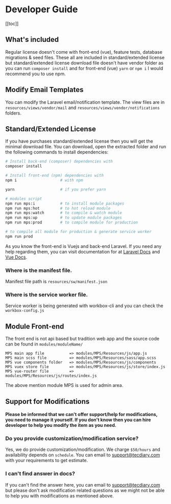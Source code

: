 # Developer Guide

[[toc]]

## What's included

Regular license doesn't come with front-end (vue), feature tests, database migrations & seed files. These all are included in standard/extended license but standard/extended license download file doesn't have vendor folder as you can run `composer install` and for front-end (vue) `yarn` or `npm i` I would recommend you to use npm.

## Modify Email Templates

You can modify the Laravel email/notification template. The view files are in `resources/views/vendor/mail` and `resources/views/vendor/notifications` folders.

## Standard/Extended License

If you have purchases standard/extended license then you will get the minimal download file. You can download, open the extracted folder and run the following commands to install dependencies:

```bash
# Install back-end (composer) dependencies with
composer install

# Install front-end (npm) dependencies with
npm i                   # with npm

yarn                    # if you prefer yarn

# modules script
npm run mps:i           # to install module packages
npm run mps:hot         # to hot reload module
npm run mps:watch       # to compile & watch module
npm run mps:up          # to update module packages
npm run mps:prod        # to compile module for production

# to compile all module for production & generate service worker
npm run prod
```

As you know the front-end is Vuejs and back-end Laravel. If you need any help regarding them, you can visit documentation for at [Laravel Docs](https://laravel.com/docs) and [Vue Docs](https://vuejs.org/v2/guide).

### Where is the manifest file.

Manifest file path is `resources/sw/manifest.json`

### Where is the service worker file.

Service worker is being generated with workbox-cli and you can check the `workbox-config.js`

## Module Front-end

The front end is not api based but tradition web app and the source code can be found in `modules/moduleName/`

```text
MPS main app file           => modules/MPS/Resources/js/app.js
MPS main scss file          => modules/MPS/Resources/sass/app.scss
MPS vue components folder   => modules/MPS/Resources/js/components
MPS vuex store file         => modules/MPS/Resources/js/store/index.js
MPS vue-router file         => modules/MPS/Resources/js/routes/index.js
```

The above mention module MPS is used for admin area.

## Support for Modifications

#### Please be informed that we can't offer support/help for modifications, you need to manage it yourself. If you don't know then you can hire developer to help you modify the item as you need.

### Do you provide customization/modification service?

Yes, we do provide customization/modification. We charge `$50/hours` and availability depends on `schedule`. You can email to support@tecdiary.com with your requirements to get estimate.

### I can't find answer in docs?

If you can't find the answer here, you can email to support@tecdiary.com but please don't ask modification related questions as we might not be able to help you with modifications as mentioned above.
